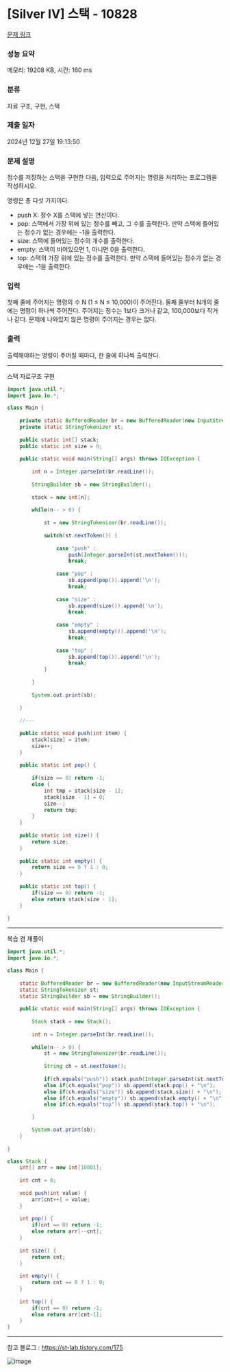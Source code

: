 # [Silver IV] 스택 - 10828 

[문제 링크](https://www.acmicpc.net/problem/10828) 

### 성능 요약

메모리: 19208 KB, 시간: 160 ms

### 분류

자료 구조, 구현, 스택

### 제출 일자

2024년 12월 27일 19:13:50

### 문제 설명

<p>정수를 저장하는 스택을 구현한 다음, 입력으로 주어지는 명령을 처리하는 프로그램을 작성하시오.</p>

<p>명령은 총 다섯 가지이다.</p>

<ul>
	<li>push X: 정수 X를 스택에 넣는 연산이다.</li>
	<li>pop: 스택에서 가장 위에 있는 정수를 빼고, 그 수를 출력한다. 만약 스택에 들어있는 정수가 없는 경우에는 -1을 출력한다.</li>
	<li>size: 스택에 들어있는 정수의 개수를 출력한다.</li>
	<li>empty: 스택이 비어있으면 1, 아니면 0을 출력한다.</li>
	<li>top: 스택의 가장 위에 있는 정수를 출력한다. 만약 스택에 들어있는 정수가 없는 경우에는 -1을 출력한다.</li>
</ul>

### 입력 

 <p>첫째 줄에 주어지는 명령의 수 N (1 ≤ N ≤ 10,000)이 주어진다. 둘째 줄부터 N개의 줄에는 명령이 하나씩 주어진다. 주어지는 정수는 1보다 크거나 같고, 100,000보다 작거나 같다. 문제에 나와있지 않은 명령이 주어지는 경우는 없다.</p>

### 출력 

 <p>출력해야하는 명령이 주어질 때마다, 한 줄에 하나씩 출력한다.</p>

---

스택 자료구조 구현

```java
import java.util.*;
import java.io.*;

class Main {
    
    private static BufferedReader br = new BufferedReader(new InputStreamReader(System.in));
    private static StringTokenizer st;
    
    public static int[] stack;
    public static int size = 0;
    
    public static void main(String[] args) throws IOException {
        
        int n = Integer.parseInt(br.readLine());
        
        StringBuilder sb = new StringBuilder();
        
        stack = new int[n];
        
        while(n-- > 0) {
            
            st = new StringTokenizer(br.readLine());
            
            switch(st.nextToken()) {
                
                case "push" : 
                    push(Integer.parseInt(st.nextToken()));
                    break;
                
                case "pop" :
                    sb.append(pop()).append('\n');
                    break;
                
                case "size" :
                    sb.append(size()).append('\n');
                    break;
                
                case "empty" :
                    sb.append(empty()).append('\n');
                    break;
                    
                case "top" :
                    sb.append(top()).append('\n');
                    break;
            }
            
        }
        
        System.out.print(sb);
        
    }
    
    //---
    
    public static void push(int item) {
        stack[size] = item;
        size++;
    }
    
    public static int pop() {
        
        if(size == 0) return -1;
        else {
            int tmp = stack[size - 1];
            stack[size - 1] = 0;
            size--;
            return tmp;
        }
    }
    
    public static int size() {
        return size;
    }
    
    public static int empty() {
        return size == 0 ? 1 : 0;
    }
    
    public static int top() {
        if(size == 0) return -1;
        else return stack[size - 1];
    }
    
}


```

---

복습 겸 재풀이

```java
import java.util.*;
import java.io.*;

class Main {
    
    static BufferedReader br = new BufferedReader(new InputStreamReader(System.in));
    static StringTokenizer st;
    static StringBuilder sb = new StringBuilder();
    
    public static void main(String[] args) throws IOException {
        
        Stack stack = new Stack();
        
        int n = Integer.parseInt(br.readLine());
        
        while(n-- > 0) {
            st = new StringTokenizer(br.readLine());
            
            String ch = st.nextToken();
            
            if(ch.equals("push")) stack.push(Integer.parseInt(st.nextToken()));
            else if(ch.equals("pop")) sb.append(stack.pop() + "\n");
            else if(ch.equals("size")) sb.append(stack.size() + "\n");
            else if(ch.equals("empty")) sb.append(stack.empty() + "\n");
            else if(ch.equals("top")) sb.append(stack.top() + "\n");

        }
        
        System.out.print(sb);
    }
    
}

class Stack {
    int[] arr = new int[10001];
    
    int cnt = 0;
    
    void push(int value) {
        arr[cnt++] = value;
    }
    
    int pop() {
        if(cnt == 0) return -1;
        else return arr[--cnt];
    }
    
    int size() {
        return cnt;
    }
    
    int empty() {
        return cnt == 0 ? 1 : 0;
    }
    
    int top() {
        if(cnt == 0) return -1;
        else return arr[cnt-1];
    }
}


```

---

참고 블로그 : https://st-lab.tistory.com/175

![image](https://github.com/user-attachments/assets/4f478c74-dba6-4f72-a617-939a8edd1f16)
